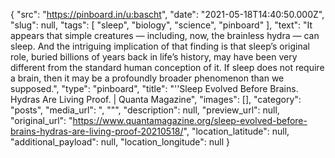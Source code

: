 {
  "src": "https://pinboard.in/u:bascht",
  "date": "2021-05-18T14:40:50.000Z",
  "slug": null,
  "tags": [
    "sleep",
    "biology",
    "science",
    "pinboard"
  ],
  "text": "It appears that simple creatures — including, now, the brainless hydra — can sleep. And the intriguing implication of that finding is that sleep’s original role, buried billions of years back in life’s history, may have been very different from the standard human conception of it. If sleep does not require a brain, then it may be a profoundly broader phenomenon than we supposed.",
  "type": "pinboard",
  "title": "''Sleep Evolved Before Brains. Hydras Are Living Proof. | Quanta Magazine",
  "images": [],
  "category": "posts",
  "media_url": ", \"\"",
  "description": null,
  "preview_url": null,
  "original_url": "https://www.quantamagazine.org/sleep-evolved-before-brains-hydras-are-living-proof-20210518/",
  "location_latitude": null,
  "additional_payload": null,
  "location_longitude": null
}